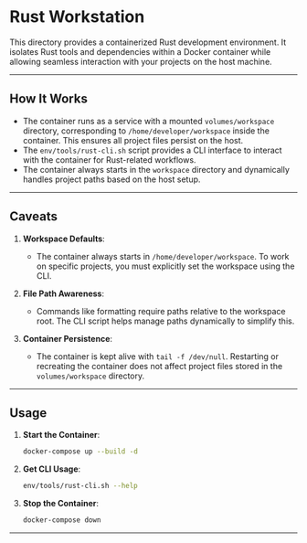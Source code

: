 # Rust Workstation

This directory provides a containerized Rust development environment. It isolates Rust tools and dependencies within a Docker container while allowing seamless interaction with your projects on the host machine.

---

## **How It Works**

- The container runs as a service with a mounted `volumes/workspace` directory, corresponding to `/home/developer/workspace` inside the container. This ensures all project files persist on the host.
- The `env/tools/rust-cli.sh` script provides a CLI interface to interact with the container for Rust-related workflows.
- The container always starts in the `workspace` directory and dynamically handles project paths based on the host setup.

---

## **Caveats**

1. **Workspace Defaults**:
   - The container always starts in `/home/developer/workspace`. To work on specific projects, you must explicitly set the workspace using the CLI.

2. **File Path Awareness**:
   - Commands like formatting require paths relative to the workspace root. The CLI script helps manage paths dynamically to simplify this.

3. **Container Persistence**:
   - The container is kept alive with `tail -f /dev/null`. Restarting or recreating the container does not affect project files stored in the `volumes/workspace` directory.

---

## **Usage**

1. **Start the Container**:
   ```bash
   docker-compose up --build -d
   ```

2. **Get CLI Usage**:
   ```bash
   env/tools/rust-cli.sh --help
   ```

3. **Stop the Container**:
   ```bash
   docker-compose down
   ```

---

